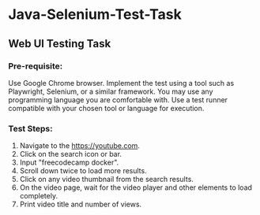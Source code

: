 # Java-Selenium-Test-Task

## Web Ul Testing Task
### Pre-requisite:
Use Google Chrome browser.
Implement the test using a tool such as Playwright, Selenium, or a similar framework.
You may use any programming language you are comfortable with.
Use a test runner compatible with your chosen tool or language for execution.
### Test Steps:
1. Navigate to the https://youtube.com. 
2. Click on the search icon or bar. 
3. Input "freecodecamp docker".
4. Scroll down twice to load more results. 
5. Click on any video thumbnail from the search results. 
6. On the video page, wait for the video player and other elements to load completely. 
7. Print video title and number of views.